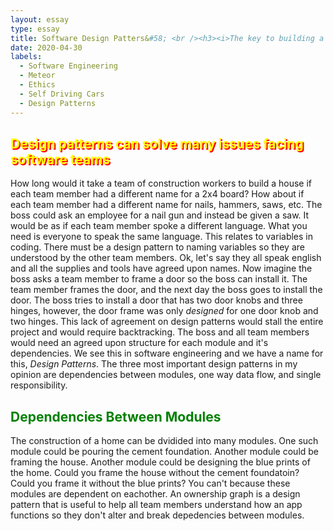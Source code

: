 ```yaml
---
layout: essay
type: essay
title: Software Design Patters&#58; <br /><h3><i>The key to building a large software company</i></h3>
date: 2020-04-30
labels:
  - Software Engineering
  - Meteor
  - Ethics
  - Self Driving Cars
  - Design Patterns
---
```

<h2 style="color: yellow; text-shadow: 2px 2px red">Design patterns can solve many issues facing software teams</h2>
How long would it take a team of construction workers to build a house if each team member had a different name for a 2x4 board?  How about if each team member had a different name for nails, hammers, saws, etc.  The boss could ask an employee for a nail gun and instead be given a saw.  It would be as if each team member spoke a different language.  What you need is everyone to speak the same language. This relates to variables in coding. There must be a design pattern to naming variables so they are understood by the other team members.  Ok, let's say they all speak english and all the supplies and tools have agreed upon names.  Now imagine the boss asks a team member to frame a door so the boss can install it.  The team member frames the door, and the next day the boss goes to install the door.  The boss tries to install a door that has two door knobs and three hinges, however, the door frame was only <i>designed</i> for one door knob and two hinges.  This lack of agreement on design patterns would stall the entire project and would require backtracking.  The boss and all team members would need an agreed upon structure for each module and it's dependencies.  We see this in software engineering and we have a name for this, <i>Design Patterns</i>.  The three most important design patterns in my opinion are dependencies between modules, one way data flow, and single responsibility.

<h2 style="color: green">Dependencies Between Modules</h2>
The construction of a home can be dvidided into many modules. One such module could be pouring the cement foundation. Another module could be framing the house.  Another module could be designing the blue prints of the home.  Could you frame the house without the cement foundatoin?  Could you frame it without the blue prints?  You can't because these modules are dependent on eachother.  An ownership graph is a design pattern that is useful to help all team members understand how an app functions so they don't alter and break depedencies between modules.  
